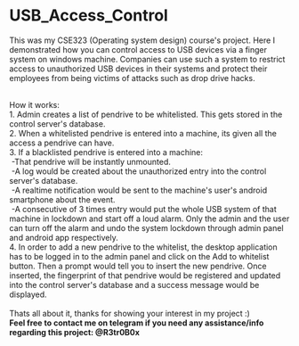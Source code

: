 # USB_Access_Control

This was my CSE323 (Operating system design) course's project.
Here I demonstrated how you can control access to USB devices via a finger system on windows machine.
Companies can use such a system to restrict access to unauthorized USB devices in their systems and protect their employees from being victims of attacks such as drop drive hacks.

 <br />
 How it works:
 <br />
 1. Admin creates a list of pendrive to be whitelisted. This gets stored in the control server's database.  <br />
 2. When a whitelisted pendrive is entered into a machine, its given all the access a pendrive can have. <br />
 3. If a blacklisted pendrive is entered into a machine:  <br />
 &nbsp;-That pendrive will be instantly unmounted.<br />
 &nbsp;-A log would be created about the unauthorized entry into the control server's database.<br />
 &nbsp;-A realtime notification would be sent to the machine's user's android smartphone about the event.<br />
 &nbsp;-A consecutive of 3 times entry would put the whole USB system of that machine in lockdown and start off a loud alarm. Only the admin and the user can turn off the alarm and undo the system lockdown through admin panel and android app respectively.<br />
 4. In order to add a new pendrive to the whitelist, the desktop application has to be logged in to the admin panel and click on the Add to whitelist button. Then a prompt would tell you to insert the new pendrive. Once inserted, the fingerprint of that pendrive would be registered and updated into the control server's database and a success message would be displayed.<br />
 <br />
 Thats all about it, thanks for showing your interest in my project :)
  <br />
  <b>Feel free to contact me on telegram if you need any assistance/info regarding this project: @R3tr0B0x<b>
 
 
